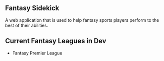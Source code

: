 ## Fantasy Sidekick
 A web application that is used to help fantasy sports players perform to the best of their abilities.

## Current Fantasy Leagues in Dev
 - Fantasy Premier League